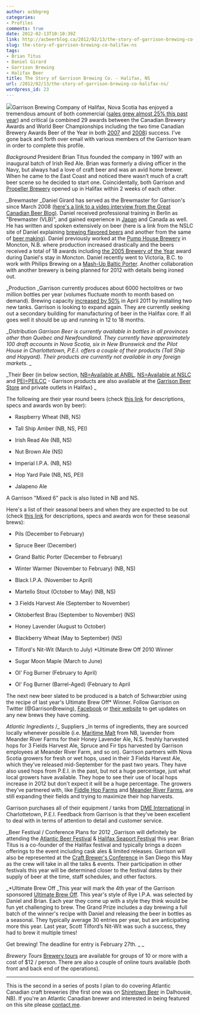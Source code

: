 ```yaml
---
author: acbbgreg
categories:
- Profiles
comments: true
date: 2012-02-13T10:10:39Z
link: http://acbeerblog.ca/2012/02/13/the-story-of-garrison-brewing-co-halifax-ns/
slug: the-story-of-garrison-brewing-co-halifax-ns
tags:
- Brian Titus
- Daniel Girard
- Garrison Brewing
- Halifax Beer
title: The Story of Garrison Brewing Co. - Halifax, NS
url: /2012/02/13/the-story-of-garrison-brewing-co-halifax-ns/
wordpress_id: 23
---
```


[![](http://acbeerblog.ca/wp-content/uploads/2012/01/matthew-gates-garrison-glass-1005-107.jpg?w=200)](http://acbeerblog.ca/wp-content/uploads/2012/01/matthew-gates-garrison-glass-1005-107.jpg)Garrison Brewing Company of Halifax, Nova Scotia has enjoyed a tremendous amount of both commercial ([sales grew almost 25% this past year](http://www.theglobeandmail.com/report-on-business/small-business/sb-managing/leadership/12-craft-brewers-shaking-up-the-industry/article2263636/)) and critical (a combined 29 awards between the Canadian Brewery Awards and World Beer Championships including the two time Canadian Brewery Awards Beer of the Year in both [2007](http://www.canadianbrewingawards.com/?page_id=37) and [2008](http://www.canadianbrewingawards.com/?page_id=35)) success.  I've gone back and forth over email with various members of the Garrison team  in order to complete this profile.

_Background_
President Brian Titus founded the company in 1997 with an inaugural batch of Irish Red Ale.  Brian was formerly a diving officer in the Navy, but always had a love of craft beer and was an avid home brewer. When he came to the East Coast and noticed there wasn’t much of a craft beer scene so he decided to start one. Coincidentally, both Garrison and [Propeller Brewery](http://drinkpropeller.ca/) opened up in Halifax within 2 weeks of each other.

_Brewmaster
_Daniel Girard has served as the Brewmaster for Garrison's since March 2008 [(here's a link to a video interview from the Great Canadian Beer Blog)](http://www.greatcanadianbeerblog.com/2011/11/video-daniel-girard-garrison-brewing-co.html).  Daniel received professional training in Berlin as "Brewmaster (VLB)", and gained experience in  [Japan](http://www.thecoast.ca/halifax/the-brewers-speak/Content?oid=2344235) and Canada as well.  He has written and spoken extensively on beer (here is a link from the NSLC site of Daniel explaining [brewing flavored beers](http://www.mynslc.com/Pages/Video.aspx?VideoId=Flavoured_Beer.mp4&ChannelId=Beer) and another from the same of [beer making](http://www.mynslc.com/Pages/Video.aspx?VideoId=Biology_of_Beer_2.mp4&ChannelId=Beer)).  Daniel previously worked at the [Pump House Brewery](http://www.pumphousebrewery.ca/) in Moncton, N.B. where production increased drastically and the beers received a total of 18 awards including [the 2005 Brewery of the Year](http://beer.pumphousebrewery.ca/awards) award during Daniel's stay in Moncton.  Daniel recently went to Victoria, B.C. to work with Philips Brewing on a [Mash-Up Baltic Porter](http://www.canadianbeernews.com/2012/01/05/phillipsgarrison-mash-up-baltic-porter-now-available/).  Another collaboration with another brewery is being planned for 2012 with details being ironed out.

_Production
_Garrison currently produces about 6000 hectolitres or two million bottles per year (volumes fluctuate month to month based on demand).  Brewing capacity [increased by 50%](http://garrisonbrewing.com/pdfs/Garrison-set-to-make-more-beer-ChronicleHerald.pdf) in April 2011 by installing two new tanks.  Garrison is looking to expand again.  They are currently seeking out a secondary building for manufacturing of beer in the Halifax core.  If all goes well it should be up and running in 12 to 18 months.

_Distribution
_Garrison Beer is currently available in bottles in all provinces other than Quebec and Newfoundland.   They currently have approximately 100 draft accounts in Nova Scotia, six in New Brunswick and the Pilot House in Charlottetown, P.E.I. offers a couple of their products (Tall Ship and Hopyard).  Their products are currently not available in any foreign markets._
_

_Their Beer (in below section, [NB=Available at ANBL](http://www.nbliquor.com/documents/Current_Price_List.pdf), [NS=Available at NSLC](http://www.mynslc.com/Pages/Category.aspx?cat=NSLC&category=01BEER&page=9&itemsperpage=12&orderby=DisplayName&dir=ASC) and [PEI=PEILCC](http://www.peilcc.ca/products.php) - Garrison products are also available at the [Garrison Beer Store](http://www.garrisonbrewing.com/store.html) and private outlets in Halifax)
_

The following are their year round beers (check [this link](http://www.garrisonbrewing.com/beer.html) for descriptions, specs and awards won by beer):



	
  * Raspberry Wheat (NB, NS)

	
  * Tall Ship Amber (NB, NS, PEI)

	
  * Irish Read Ale (NB, NS)

	
  * Nut Brown Ale (NS)

	
  * Imperial I.P.A. (NB, NS)

	
  * Hop Yard Pale (NB, NS, PEI)

	
  * Jalapeno Ale


A Garrison "Mixed 6" pack is also listed in NB and NS.

Here's a list of their seasonal beers and when they are expected to be out (check [this link](http://www.garrisonbrewing.com/specialty.html) for descriptions, specs and awards won for these seasonal brews):



	
  * Pils (December to February)

	
  * Spruce Beer (December)

	
  * Grand Baltic Porter (December to February)

	
  * Winter Warmer (November to February) (NB, NS)

	
  * Black I.P.A. (November to April)

	
  * Martello Stout (October to May) (NB, NS)

	
  * 3 Fields Harvest Ale (September to November)

	
  * Oktoberfest Brau (September to November) (NS)

	
  * Honey Lavender (August to October)

	
  * Blackberry Wheat (May to September) (NS)

	
  * Tilford's Nit-Wit (March to July) *Ultimate Brew Off 2010 Winner

	
  * Sugar Moon Maple (March to June)

	
  * Ol' Fog Burner (February to April)

	
  * Ol' Fog Burner (Barrel-Aged) (February to April


The next new beer slated to be produced is a batch of Schwarzbier using the recipe of last year's Ultimate Brew Off* Winner.  Follow Garrison on Twitter (@GarrisonBrewing), [Facebook](http://www.facebook.com/pages/Garrison-Brewing-Co/184186131152) or [their website](http://garrisonbrewing.com/) to get updates on any new brews they have coming.

_Atlantic_ _Ingredients_ /_ Suppliers
_In terms of ingredients, they are sourced locally whenever possible (i.e. [Maritime Malt](http://www.greatcanadianbeerblog.com/2011/03/canada-malting-launching-new-maritime.html) from NB, lavender from Meander River Farms for their Honey Lavender Ale, N.S. freshly harvested hops for 3 Fields Harvest Ale, Spruce and Fir tips harvested by Garrison employees at Meander River Farm, and so on).  Garrison partners with Nova Scotia growers for fresh or wet hops, used in their 3 Fields Harvest Ale, which they’ve released mid-September for the past two years. They have also used hops from P.E.I. in the past, but not a huge percentage, just what local growers have available.  They hope to see their use of local hops increase in 2012 but don't expect it will be a huge percentage.   The growers they’ve partnered with, like [Fiddle Hop Farms](http://www.fiddlehop.ca/) and [Meander River Farms](http://www.facebook.com/pages/Meander-River-Farm/166978860014764), are still expanding their fields and trying to maximize their hop harvests.

Garrison purchases all of their equipment / tanks from [DME International](http://www.dmeinternational.com/about/index.php) in Charlottetown, P.E.I.  Feedback from Garrison is that they've been excellent to deal with in terms of attention to detail and customer service.

_Beer Festival / Conference Plans for 2012
_Garrison will definitely be attending the [Atlantic Beer Festival](http://www.atlanticbeerfestival.ca/Atlantic_Beer_Festival_New/Home.html) & [Halifax Seaport Festival](http://www.seaportbeerfest.com/) this year.  Brian Titus is a co-founder of the Halifax festival and typically brings a dozen offerings to the event including cask ales & limited releases.  Garrison will also be represented at the [Craft Brewer's Conference](http://www.craftbrewersconference.com/) in San Diego this May as the crew will take in all the talks & events.  Their participation in other festivals this year will be determined closer to the festival dates by their supply of beer at the time, staff schedules, and other factors.

_*Ultimate Brew Off
_This year will mark the 4th year of the Garrison sponsored [Ultimate Brew Off](http://www.garrisonbrewing.com/brew-off.html).  This year's style of Rye I.P.A. was selected by Daniel and Brian.  Each year they come up with a style they think would be fun yet challenging to brew.  The Grand Prize includes a day brewing a full batch of the winner's recipe with Daniel and releasing the beer in bottles as a seasonal.  They typically average 30 entries per year, but are anticipating more this year.  Last year, Scott Tilford’s Nit-Wit was such a success, they had to brew it multiple times!

Get brewing! The deadline for entry is February 27th.  _
_

_Brewery Tours_
[Brewery tours](http://www.garrisonbrewing.com/tours.html) are available for groups of 10 or more with a cost of $12 / person.  There are also a couple of online tours available (both front and back end of the operations).

_____________________________________________________________________________________________________________________________________________

This is the second in a series of posts I plan to do covering Atlantic Canadian craft breweries (the first one was on [Shiretown Beer](http://atlanticcanadabeerblog.wordpress.com/2012/01/04/the-story-of-shiretown-beer-dalhousie-n-b/) in Dalhousie, NB).  If you're an Atlantic Canadian brewer and interested in being featured on this site please [contact me](,ailto:ACBeerBlog<at>gmail.com).
